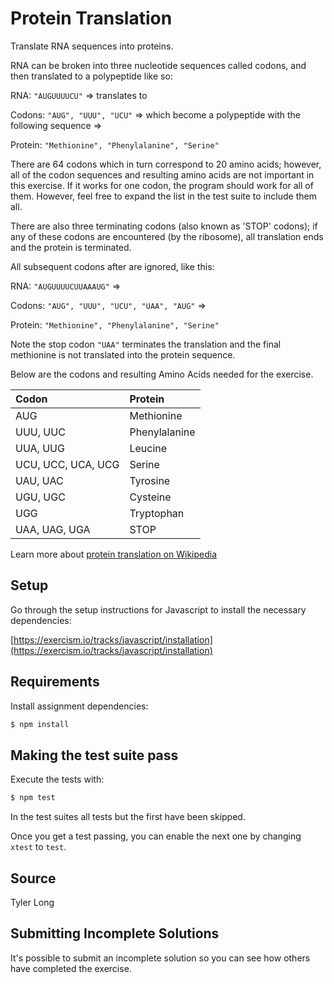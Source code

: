 # Protein Translation

Translate RNA sequences into proteins.

RNA can be broken into three nucleotide sequences called codons, and then translated to a polypeptide like so:

RNA: `"AUGUUUUCU"` => translates to

Codons: `"AUG", "UUU", "UCU"`
=> which become a polypeptide with the following sequence =>

Protein: `"Methionine", "Phenylalanine", "Serine"`

There are 64 codons which in turn correspond to 20 amino acids; however, all of the codon sequences and resulting amino acids are not important in this exercise.  If it works for one codon, the program should work for all of them.
However, feel free to expand the list in the test suite to include them all.

There are also three terminating codons (also known as 'STOP' codons); if any of these codons are encountered (by the ribosome), all translation ends and the protein is terminated.

All subsequent codons after are ignored, like this:

RNA: `"AUGUUUUCUUAAAUG"` =>

Codons: `"AUG", "UUU", "UCU", "UAA", "AUG"` =>

Protein: `"Methionine", "Phenylalanine", "Serine"`

Note the stop codon `"UAA"` terminates the translation and the final methionine is not translated into the protein sequence.

Below are the codons and resulting Amino Acids needed for the exercise.

Codon                 | Protein
:---                  | :---
AUG                   | Methionine
UUU, UUC              | Phenylalanine
UUA, UUG              | Leucine
UCU, UCC, UCA, UCG    | Serine
UAU, UAC              | Tyrosine
UGU, UGC              | Cysteine
UGG                   | Tryptophan
UAA, UAG, UGA         | STOP

Learn more about [protein translation on Wikipedia](http://en.wikipedia.org/wiki/Translation_(biology))

## Setup

Go through the setup instructions for Javascript to
install the necessary dependencies:

[https://exercism.io/tracks/javascript/installation](https://exercism.io/tracks/javascript/installation)

## Requirements

Install assignment dependencies:

```bash
$ npm install
```

## Making the test suite pass

Execute the tests with:

```bash
$ npm test
```

In the test suites all tests but the first have been skipped.

Once you get a test passing, you can enable the next one by
changing `xtest` to `test`.


## Source

Tyler Long

## Submitting Incomplete Solutions
It's possible to submit an incomplete solution so you can see how others have completed the exercise.

